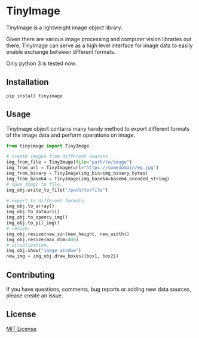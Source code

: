 # TinyImage

TinyImage is a lightweight image object library.

Given there are various image processing and computer vision libraries out there, TinyImage can serve as a high level interface for image data
to easily enable exchange between different formats.

Only python 3 is tested now.

## Installation

```
pip install tinyimage
```

## Usage

TinyImage object contains many handy method to export different formats of the image data and perform operations on image.

```python
from tinyimage import TinyImage

# create images from different sources.
img_from_file = TinyImage(file="path/to/image")
img_from_url = TinyImage(url="https://somedomain/eg.jpg")
img_from_binary = TinyImage(img_bin=img_binary_bytes)
img_from_base64 = TinyImage(img_base64=base64_encoded_string)
# save image to file.
img_obj.write_to_file("/path/to/file")

# export to different formats.
img_obj.to_array()
img_obj.to_datauri()
img_obj.to_opencv_img()
img_obj.to_pil_img()
# resize.
img_obj.resize(new_sz=(new_height, new_width))
img_obj.resize(max_dim=400)
# visualization.
img_obj.show("image window")
new_img = img_obj.draw_boxes([box1, box2])
```

## Contributing

If you have questions, comments, bug reports or adding new data sources, please create an issue.

## License

[MIT License](./LICENSE)